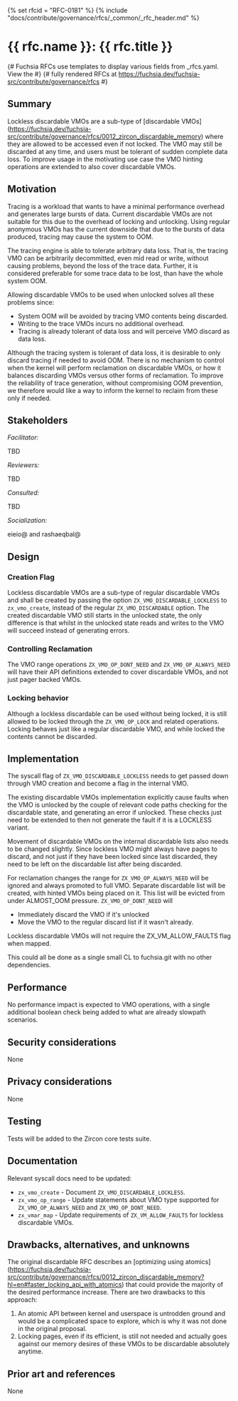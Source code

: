 <!-- mdformat off(templates not supported) -->
{% set rfcid = "RFC-0181" %}
{% include "docs/contribute/governance/rfcs/_common/_rfc_header.md" %}
# {{ rfc.name }}: {{ rfc.title }}
{# Fuchsia RFCs use templates to display various fields from _rfcs.yaml. View the #}
{# fully rendered RFCs at https://fuchsia.dev/fuchsia-src/contribute/governance/rfcs #}
<!-- SET the `rfcid` VAR ABOVE. DO NOT EDIT ANYTHING ELSE ABOVE THIS LINE. -->

<!-- mdformat on -->

<!-- This should begin with an H2 element (for example, ## Summary).-->

## Summary

Lockless discardable VMOs are a sub-type of [discardable VMOs]
(https://fuchsia.dev/fuchsia-src/contribute/governance/rfcs/0012_zircon_discardable_memory)
where they are allowed to be accessed even if not locked. The VMO may still be
discarded at any time, and users must be tolerant of sudden complete data loss.
To improve usage in the motivating use case the VMO hinting operations are
extended to also cover discardable VMOs.


## Motivation

Tracing is a workload that wants to have a minimal performance overhead and
generates large bursts of data. Current discardable VMOs are not suitable for
this due to the overhead of locking and unlocking. Using regular anonymous VMOs
has the current downside that due to the bursts of data produced, tracing may
cause the system to OOM.

The tracing engine is able to tolerate arbitrary data loss. That is, the tracing
VMO can be arbitrarily decommitted, even mid read or write, without causing
problems, beyond the loss of the trace data. Further, it is considered
preferable for some trace data to be lost, than have the whole system OOM.

Allowing discardable VMOs to be used when unlocked solves all these problems
since:

 * System OOM will be avoided by tracing VMO contents being discarded.
 * Writing to the trace VMOs incurs no additional overhead.
 * Tracing is already tolerant of data loss and will perceive VMO discard as
   data loss.

Although the tracing system is tolerant of data loss, it is desirable to only
discard tracing if needed to avoid OOM. There is no mechanism to control when
the kernel will perform reclamation on discardable VMOs, or how it balances
discarding VMOs versus other forms of reclamation. To improve the reliability of
trace generation, without compromising OOM prevention, we therefore would like a
way to inform the kernel to reclaim from these only if needed.

## Stakeholders

_Facilitator:_

TBD

_Reviewers:_

TBD

_Consulted:_

TBD

_Socialization:_

eieio@ and rashaeqbal@

## Design

### Creation Flag

Lockless discardable VMOs are a sub-type of regular discardable VMOs and shall
be created by passing the option `ZX_VMO_DISCARDABLE_LOCKLESS` to
`zx_vmo_create`, instead of the regular `ZX_VMO_DISCARDABLE` option. The created
discardable VMO still starts in the unlocked state, the only difference is that
whilst in the unlocked state reads and writes to the VMO will succeed instead of
generating errors.

### Controlling Reclamation

The VMO range operations `ZX_VMO_OP_DONT_NEED` and `ZX_VMO_OP_ALWAYS_NEED` will
have their API definitions extended to cover discardable VMOs, and not just
pager backed VMOs.

### Locking behavior

Although a lockless discardable can be used without being locked, it is still
allowed to be locked through the `ZX_VMO_OP_LOCK` and related operations.
Locking behaves just like a regular discardable VMO, and while locked the
contents cannot be discarded.

## Implementation

The syscall flag of `ZX_VMO_DISCARDABLE_LOCKLESS` needs to get passed down
through VMO creation and become a flag in the internal VMO.

The existing discardable VMOs implementation explicitly cause faults when the
VMO is unlocked by the couple of relevant code paths checking for the
discardable state, and generating an error if unlocked. These checks just need
to be extended to then not generate the fault if it is a LOCKLESS variant.

Movement of discardable VMOs on the internal discardable lists also needs to be
changed slightly. Since lockless VMO might always have pages to discard, and not
just if they have been locked since last discarded, they need to be left on the
discardable list after being discarded.

For reclamation changes the range for `ZX_VMO_OP_ALWAYS_NEED` will be ignored
and always promoted to full VMO. Separate discardable list will be created, with
hinted VMOs being placed on it. This list will be evicted from under ALMOST_OOM
pressure. `ZX_VMO_OP_DONT_NEED` will

 * Immediately discard the VMO if it's unlocked
 * Move the VMO to the regular discard list if it wasn't already.

Lockless discardable VMOs will not require the ZX_VM_ALLOW_FAULTS flag when
mapped.

This could all be done as a single small CL to fuchsia.git with no other
dependencies.

## Performance

No performance impact is expected to VMO operations, with a single additional
boolean check being added to what are already slowpath scenarios.

## Security considerations

None

## Privacy considerations

None

## Testing

Tests will be added to the Zircon core tests suite.

## Documentation

Relevant syscall docs need to be updated:

 * `zx_vmo_create` - Document `ZX_VMO_DISCARDABLE_LOCKLESS`.
 * `zx_vmo_op_range` - Update statements about VMO type supported for
   `ZX_VMO_OP_ALWAYS_NEED` and `ZX_VMO_OP_DONT_NEED`.
 * `zx_vmar_map` - Update requirements of `ZX_VM_ALLOW_FAULTS` for lockless
   discardable VMOs.


## Drawbacks, alternatives, and unknowns

The original discardable RFC describes an [optimizing using atomics]
(https://fuchsia.dev/fuchsia-src/contribute/governance/rfcs/0012_zircon_discardable_memory?hl=en#faster_locking_api_with_atomics)
that could provide the majority of the desired performance increase. There are
two drawbacks to this approach:

 1. An atomic API between kernel and userspace is untrodden ground and would be
    a complicated space to explore, which is why it was not done in the original
    proposal.
 2. Locking pages, even if its efficient, is still not needed and actually goes
    against our memory desires of these VMOs to be discardable absolutely
    anytime.

## Prior art and references

None
